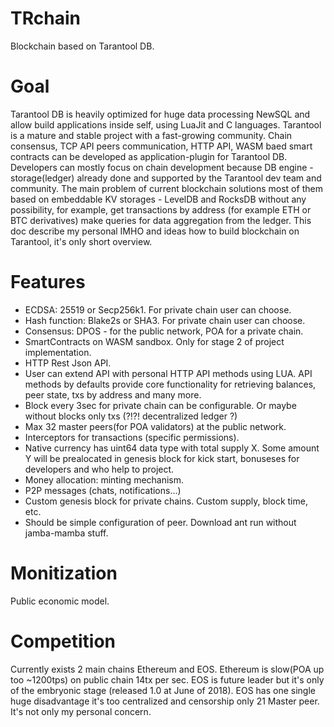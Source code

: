 # TRchain
Blockchain based on Tarantool DB.

# Goal
Tarantool DB is heavily optimized for huge data processing NewSQL and allow build applications inside self, using LuaJit and C languages. Tarantool is a mature and stable project with a fast-growing community. Chain consensus, TCP API peers communication, HTTP API, WASM baed smart contracts can be developed as application-plugin for Tarantool DB. Developers can mostly focus on chain development because DB engine - storage(ledger) already done and supported by the Tarantool dev team and community. The main problem of current blockchain solutions most of them based on embeddable KV storages - LevelDB and RocksDB without any possibility, for example, get transactions by address (for example ETH or BTC derivatives) make queries for data aggregation from the ledger. This doc describe my personal IMHO and ideas how to build blockchain on Tarantool, it's only short overview. 

# Features
* ECDSA: 25519 or Secp256k1. For private chain user can choose.
* Hash function: Blake2s or SHA3. For private chain user can choose.
* Consensus: DPOS - for the public network, POA for a private chain.
* SmartContracts on WASM sandbox. Only for stage 2 of project implementation.
* HTTP Rest Json API.
* User can extend API with personal HTTP API methods using LUA. API methods by defaults provide core functionality for retrieving balances, peer state, txs by address and many more.
* Block every 3sec for private chain can be configurable. Or maybe without blocks only txs (?!?! decentralized ledger ?)
* Max 32 master peers(for POA validators) at the public network.
* Interceptors for transactions (specific permissions).
* Native currency has uint64 data type with total supply X. Some amount Y will be prealocated in genesis block for kick start, bonuseses for developers and who help to project.
* Money allocation: minting mechanism.
* P2P messages (chats, notifications...)
* Custom genesis block for private chains. Custom supply, block time, etc.
* Should be simple configuration of peer. Download ant run without jamba-mamba stuff.

# Monitization
Public economic model.

# Competition
Currently exists 2 main chains Ethereum and EOS. Ethereum is slow(POA up too ~1200tps) on public chain 14tx per sec. EOS is future leader but it's only of the embryonic stage (released 1.0 at June of 2018). EOS has one single huge disadvantage it's too centralized and censorship only 21 Master peer. It's not only my personal concern.
